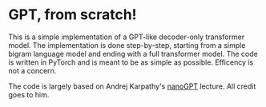 # GPT, from scratch!

This is a simple implementation of a GPT-like decoder-only transformer model. The implementation is done step-by-step, starting from a simple bigram language model and ending with a full transformer model. The code is written in PyTorch and is meant to be as simple as possible. Efficency is not a concern.

The code is largely based on Andrej Karpathy's [nanoGPT](https://github.com/karpathy/ng-video-lecture) lecture. All credit goes to him.